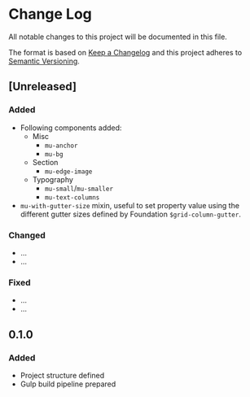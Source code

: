 # Change Log

All notable changes to this project will be documented in this file.

The format is based on [Keep a Changelog](http://keepachangelog.com/)
and this project adheres to [Semantic Versioning](http://semver.org/).

## [Unreleased]
### Added
- Following components added:
    - Misc
        - `mu-anchor`
        - `mu-bg`
    - Section
        - `mu-edge-image`
    - Typography
        - `mu-small`/`mu-smaller`
        - `mu-text-columns`
- `mu-with-gutter-size` mixin, useful to set property value using the different gutter sizes defined by Foundation `$grid-column-gutter`.

### Changed
- …
- …

### Fixed
- …
- …

## 0.1.0
### Added
- Project structure defined
- Gulp build pipeline prepared
